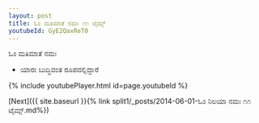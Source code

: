 ```yaml
---
layout: post
title: ಓಂ ಮತಿಮಾತೆ ನಮಃ ೧೧ ಟೈಮ್ಸ್
youtubeId: GyE2QaxReT0
---
```

 
 
 ಓಂ ಮತಿಮಾತೆ ನಮಃ  
 
 -  ಯಾರು ಬುದ್ಧಿವಂತ ರೂಪದಲ್ಲಿದ್ದಾರೆ 
 
  
 
  
 
 
 
 
 
 


{% include youtubePlayer.html id=page.youtubeId %}
 
[Next]({{ site.baseurl }}{% link  split1/_posts/2014-06-01-ಓಂ ನಿಲಯಾ ನಮಃ ೧೧ ಟೈಮ್ಸ್.md%})
 
